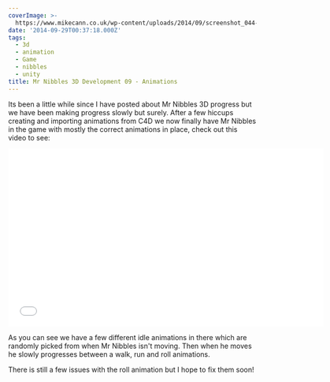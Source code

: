 ```yaml
---
coverImage: >-
  https://www.mikecann.co.uk/wp-content/uploads/2014/09/screenshot_044-Sep.-29-08.31.png
date: '2014-09-29T00:37:18.000Z'
tags:
  - 3d
  - animation
  - Game
  - nibbles
  - unity
title: Mr Nibbles 3D Development 09 - Animations
---
```


Its been a little while since I have posted about Mr Nibbles 3D progress but we have been making progress slowly but surely. After a few hiccups creating and importing animations from C4D we now finally have Mr Nibbles in the game with mostly the correct animations in place, check out this video to see:

<!-- more -->
<iframe width="640" height="360" src="//www.youtube.com/embed/qG_zRFuP9y8" frameborder="0" allowfullscreen></iframe>

As you can see we have a few different idle animations in there which are randomly picked from when Mr Nibbles isn't moving. Then when he moves he slowly progresses between a walk, run and roll animations.

There is still a few issues with the roll animation but I hope to fix them soon!
